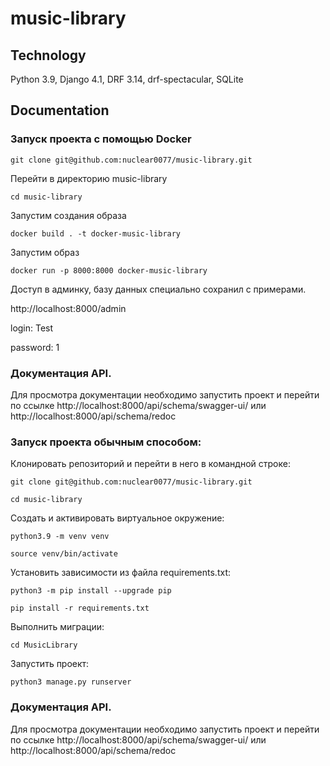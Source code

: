 # music-library

## Technology
Python 3.9, Django 4.1, DRF 3.14, drf-spectacular, SQLite

## Documentation

### Запуск проекта с помощью Docker
```
git clone git@github.com:nuclear0077/music-library.git
```
Перейти в директорию music-library
```
cd music-library
```

Запустим создания образа 
```
docker build . -t docker-music-library   
```

Запустим образ
```
docker run -p 8000:8000 docker-music-library
```

Доступ в админку, базу данных специально сохранил с примерами.

http://localhost:8000/admin

login: Test

password: 1

### Документация API.
Для просмотра документации необходимо запустить проект и перейти по ссылке http://localhost:8000/api/schema/swagger-ui/ или http://localhost:8000/api/schema/redoc

### Запуск проекта обычным способом:

Клонировать репозиторий и перейти в него в командной строке:

```
git clone git@github.com:nuclear0077/music-library.git
```

```
cd music-library
```

Cоздать и активировать виртуальное окружение:

```
python3.9 -m venv venv
```

```
source venv/bin/activate
```

Установить зависимости из файла requirements.txt:

```
python3 -m pip install --upgrade pip
```

```
pip install -r requirements.txt
```

Выполнить миграции:

```
cd MusicLibrary
```

Запустить проект:

```
python3 manage.py runserver
```


### Документация API.
Для просмотра документации необходимо запустить проект и перейти по ссылке http://localhost:8000/api/schema/swagger-ui/ или http://localhost:8000/api/schema/redoc



